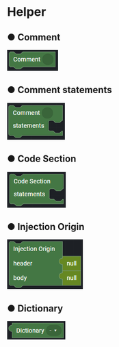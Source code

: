 # Helper

## ● Comment

![](../.gitbook/assets/image%20%28219%29.png)

## ● Comment statements

![](../.gitbook/assets/image%20%28225%29.png)

## ● Code Section

![](../.gitbook/assets/image%20%28263%29.png)

## ● Injection Origin

![](../.gitbook/assets/image%20%28266%29.png)

## ● Dictionary

![](../.gitbook/assets/image%20%28259%29.png)

